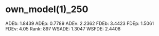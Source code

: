 # own_model(1)_250

ADEb: 1.8439
ADEp: 0.7789
ADEv: 2.2362
FDEb: 3.4423
FDEp: 1.5061
FDEv: 4.05
Rank: 897
WSADE: 1.3047
WSFDE: 2.4408